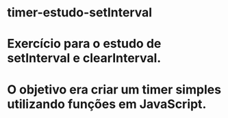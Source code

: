 # timer-estudo-setInterval

# Exercício para o estudo de setInterval e clearInterval.
# O objetivo era criar um timer simples utilizando funções em JavaScript.
